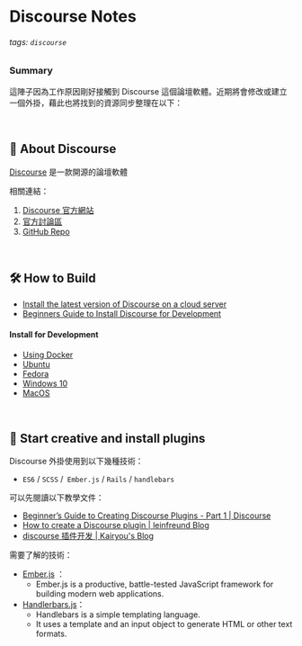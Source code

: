 # Discourse Notes


###### tags: `discourse`

### Summary
這陣子因為工作原因剛好接觸到 Discourse 這個論壇軟體。近期將會修改或建立一個外掛，藉此也將找到的資源同步整理在以下：

<br>

## 📒 About Discourse 

[Discourse](https://www.discourse.org/) 是一款開源的論壇軟體

相關連結：
1. [Discourse 官方網站](https://www.discourse.org/)
2. [官方討論區](https://meta.discourse.org/)
3. [GitHub Repo](https://github.com/discourse/discourse)


<br>

## 🛠 How to Build

- [Install the latest version of Discourse on a cloud server](https://github.com/discourse/discourse/blob/master/docs/INSTALL-cloud.md)
- [Beginners Guide to Install Discourse for Development](https://meta.discourse.org/tags/dev-install)

#### Install for Development
- [Using Docker](https://meta.discourse.org/t/beginners-guide-to-install-discourse-for-development-using-docker/)
- [Ubuntu](https://meta.discourse.org/t/beginners-guide-to-install-discourse-on-ubuntu-for-development/)
- [Fedora](https://meta.discourse.org/t/setting-up-discourse-for-development-on-fedora/)
- [Windows 10](https://meta.discourse.org/t/beginners-guide-to-install-discourse-on-windows-10-for-development/)
- [MacOS](https://meta.discourse.org/t/beginners-guide-to-install-discourse-on-macos-for-development)

<br>

## 🔭 Start creative and install plugins

Discourse 外掛使用到以下幾種技術：
- `ES6` / `SCSS` /` Ember.js` / `Rails` / `handlebars`

可以先閱讀以下教學文件：

- [Beginner’s Guide to Creating Discourse Plugins - Part 1 | Discourse](https://meta.discourse.org/t/beginners-guide-to-creating-discourse-plugins-part-1/30515)
- [How to create a Discourse plugin | leinfreund Blog](https://kleinfreund.de/how-to-create-a-discourse-plugin/)
- [discourse 插件开发 | Kairyou's Blog](https://xhl.me/archives/discourse-plugin-development/)

需要了解的技術：

- [Ember.js](https://emberjs.com/)  ： 
    - Ember.js is a productive, battle-tested JavaScript framework for building modern web applications. 
- [Handlerbars.js](https://handlebarsjs.com/)：
    - Handlebars is a simple templating language.
    - It uses a template and an input object to generate HTML or other text formats.
